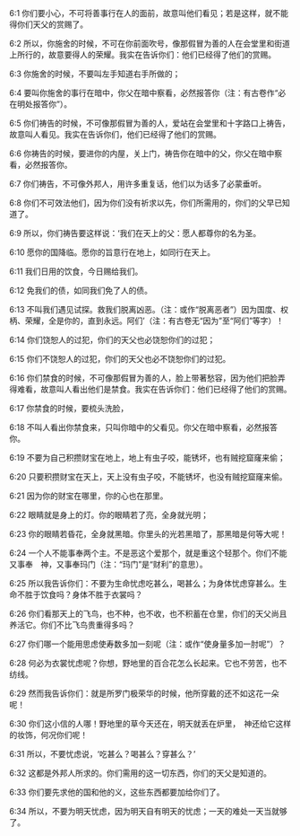 <a id="1"></a>6:1  你们要小心，不可将善事行在人的面前，故意叫他们看见；若是这样，就不能得你们天父的赏赐了。　  

<a id="2"></a>6:2  所以，你施舍的时候，不可在你前面吹号，像那假冒为善的人在会堂里和街道上所行的，故意要得人的荣耀。我实在告诉你们：他们已经得了他们的赏赐。  

<a id="3"></a>6:3  你施舍的时候，不要叫左手知道右手所做的；  

<a id="4"></a>6:4  要叫你施舍的事行在暗中，你父在暗中察看，必然报答你（注：有古卷作“必在明处报答你”）。  

<a id="5"></a>6:5  你们祷告的时候，不可像那假冒为善的人，爱站在会堂里和十字路口上祷告，故意叫人看见。我实在告诉你们，他们已经得了他们的赏赐。  

<a id="6"></a>6:6  你祷告的时候，要进你的内屋，关上门，祷告你在暗中的父，你父在暗中察看，必然报答你。  

<a id="7"></a>6:7  你们祷告，不可像外邦人，用许多重复话，他们以为话多了必蒙垂听。  

<a id="8"></a>6:8  你们不可效法他们，因为你们没有祈求以先，你们所需用的，你们的父早已知道了。  

<a id="9"></a>6:9  所以，你们祷告要这样说：‘我们在天上的父：愿人都尊你的名为圣。  

<a id="10"></a>6:10  愿你的国降临。愿你的旨意行在地上，如同行在天上。  

<a id="11"></a>6:11  我们日用的饮食，今日赐给我们。  

<a id="12"></a>6:12  免我们的债，如同我们免了人的债。  

<a id="13"></a>6:13  不叫我们遇见试探。救我们脱离凶恶。（注：或作“脱离恶者”）因为国度、权柄、荣耀，全是你的，直到永远。阿们’（注：有古卷无“因为”至“阿们”等字）！  

<a id="14"></a>6:14  你们饶恕人的过犯，你们的天父也必饶恕你们的过犯；  

<a id="15"></a>6:15  你们不饶恕人的过犯，你们的天父也必不饶恕你们的过犯。  

<a id="16"></a>6:16  你们禁食的时候，不可像那假冒为善的人，脸上带著愁容，因为他们把脸弄得难看，故意叫人看出他们是禁食。我实在告诉你们：他们已经得了他们的赏赐。  

<a id="17"></a>6:17  你禁食的时候，要梳头洗脸，  

<a id="18"></a>6:18  不叫人看出你禁食来，只叫你暗中的父看见。你父在暗中察看，必然报答你。  

<a id="19"></a>6:19  不要为自己积攒财宝在地上，地上有虫子咬，能锈坏，也有贼挖窟窿来偷；  

<a id="20"></a>6:20  只要积攒财宝在天上，天上没有虫子咬，不能锈坏，也没有贼挖窟窿来偷。  

<a id="21"></a>6:21  因为你的财宝在哪里，你的心也在那里。  

<a id="22"></a>6:22  眼睛就是身上的灯。你的眼睛若了亮，全身就光明；  

<a id="23"></a>6:23  你的眼睛若昏花，全身就黑暗。你里头的光若黑暗了，那黑暗是何等大呢！  

<a id="24"></a>6:24  一个人不能事奉两个主。不是恶这个爱那个，就是重这个轻那个。你们不能又事奉　神，又事奉玛门（注：“玛门”是“财利”的意思）。  

<a id="25"></a>6:25  所以我告诉你们：不要为生命忧虑吃甚么，喝甚么；为身体忧虑穿甚么。生命不胜于饮食吗？身体不胜于衣裳吗？  

<a id="26"></a>6:26  你们看那天上的飞鸟，也不种，也不收，也不积蓄在仓里，你们的天父尚且养活它。你们不比飞鸟贵重得多吗？  

<a id="27"></a>6:27  你们哪一个能用思虑使寿数多加一刻呢（注：或作“使身量多加一肘呢”）？  

<a id="28"></a>6:28  何必为衣裳忧虑呢？你想，野地里的百合花怎么长起来。它也不劳苦，也不纺线。  

<a id="29"></a>6:29  然而我告诉你们：就是所罗门极荣华的时候，他所穿戴的还不如这花一朵呢！  

<a id="30"></a>6:30  你们这小信的人哪！野地里的草今天还在，明天就丢在炉里，　神还给它这样的妆饰，何况你们呢！  

<a id="31"></a>6:31  所以，不要忧虑说，‘吃甚么？喝甚么？穿甚么？’　  

<a id="32"></a>6:32  这都是外邦人所求的。你们需用的这一切东西，你们的天父是知道的。  

<a id="33"></a>6:33  你们要先求他的国和他的义，这些东西都要加给你们了。  

<a id="34"></a>6:34  所以，不要为明天忧虑，因为明天自有明天的忧虑；一天的难处一天当就够了。  
